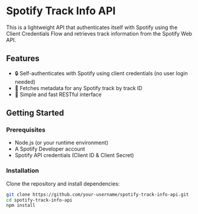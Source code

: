 # Spotify Track Info API

This is a lightweight API that authenticates itself with Spotify using the Client Credentials Flow and retrieves track information from the Spotify Web API.

## Features

- 🔒 Self-authenticates with Spotify using client credentials (no user login needed)
- 🎵 Fetches metadata for any Spotify track by track ID
- 🚀 Simple and fast RESTful interface

## Getting Started

### Prerequisites

- Node.js (or your runtime environment)
- A Spotify Developer account
- Spotify API credentials (Client ID & Client Secret)

### Installation

Clone the repository and install dependencies:

```bash
git clone https://github.com/your-username/spotify-track-info-api.git
cd spotify-track-info-api
npm install
```
